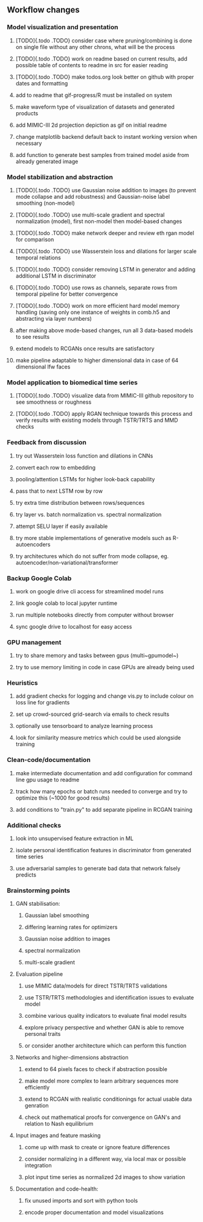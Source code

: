 Workflow changes
----------------

### Model visualization and presentation

1.  [TODO]{.todo .TODO} consider case where pruning/combining is done on
    single file without any other chrons, what will be the process

2.  [TODO]{.todo .TODO} work on readme based on current results, add
    possible table of contents to readme in src for easier reading

3.  [TODO]{.todo .TODO} make todos.org look better on github with proper
    dates and formatting

4.  add to readme that gif-progress/R must be installed on system

5.  make waveform type of visualization of datasets and generated
    products

6.  add MIMIC-III 2d projection depiction as gif on initial readme

7.  change matplotlib backend default back to instant working version
    when necessary

8.  add function to generate best samples from trained model aside from
    already generated image

### Model stabilization and abstraction

1.  [TODO]{.todo .TODO} use Gaussian noise addition to images (to
    prevent mode collapse and add robustness) and Gaussian-noise label
    smoothing (non-model)

2.  [TODO]{.todo .TODO} use multi-scale gradient and spectral
    normalization (model), first non-model then model-based changes

3.  [TODO]{.todo .TODO} make network deeper and review eth rgan model
    for comparison

4.  [TODO]{.todo .TODO} use Wasserstein loss and dilations for larger
    scale temporal relations

5.  [TODO]{.todo .TODO} consider removing LSTM in generator and adding
    additional LSTM in discriminator

6.  [TODO]{.todo .TODO} use rows as channels, separate rows from
    temporal pipeline for better convergence

7.  [TODO]{.todo .TODO} work on more efficient hard model memory
    handling (saving only one instance of weights in comb.h5 and
    abstracting via layer numbers)

8.  after making above mode-based changes, run all 3 data-based models
    to see results

9.  extend models to RCGANs once results are satisfactory

10. make pipeline adaptable to higher dimensional data in case of 64
    dimensional lfw faces

### Model application to biomedical time series

1.  [TODO]{.todo .TODO} visualize data from MIMIC-III github repository
    to see smoothness or roughness

2.  [TODO]{.todo .TODO} apply RGAN technique towards this process and
    verify results with existing models through TSTR/TRTS and MMD checks

### Feedback from discussion

1.  try out Wasserstein loss function and dilations in CNNs

2.  convert each row to embedding

3.  pooling/attention LSTMs for higher look-back capability

4.  pass that to next LSTM row by row

5.  try extra time distribution between rows/sequences

6.  try layer vs. batch normalization vs. spectral normalization

7.  attempt SELU layer if easily available

8.  try more stable implementations of generative models such as
    R-autoencoders

9.  try architectures which do not suffer from mode collapse, eg.
    autoencoder/non-variational/transformer

### Backup Google Colab

1.  work on google drive cli access for streamlined model runs

2.  link google colab to local jupyter runtime

3.  run multiple notebooks directly from computer without browser

4.  sync google drive to localhost for easy access

### GPU management

1.  try to share memory and tasks between gpus (multi~gpumodel~)

2.  try to use memory limiting in code in case GPUs are already being
    used

### Heuristics

1.  add gradient checks for logging and change vis.py to include colour
    on loss line for gradients

2.  set up crowd-sourced grid-search via emails to check results

3.  optionally use tensorboard to analyze learning process

4.  look for similarity measure metrics which could be used alongside
    training

### Clean-code/documentation

1.  make intermediate documentation and add configuration for command
    line gpu usage to readme

2.  track how many epochs or batch runs needed to converge and try to
    optimize this (\~1000 for good results)

3.  add conditions to \"train.py\" to add separate pipeline in RCGAN
    training

### Additional checks

1.  look into unsupervised feature extraction in ML

2.  isolate personal identification features in discriminator from
    generated time series

3.  use adversarial samples to generate bad data that network falsely
    predicts

### Brainstorming points

1.  GAN stabilisation:

    1.  Gaussian label smoothing

    2.  differing learning rates for optimizers

    3.  Gaussian noise addition to images

    4.  spectral normalization

    5.  multi-scale gradient

2.  Evaluation pipeline

    1.  use MIMIC data/models for direct TSTR/TRTS validations

    2.  use TSTR/TRTS methodologies and identification issues to
        evaluate model

    3.  combine various quality indicators to evaluate final model
        results

    4.  explore privacy perspective and whether GAN is able to remove
        personal traits

    5.  or consider another architecture which can perform this function

3.  Networks and higher-dimensions abstraction

    1.  extend to 64 pixels faces to check if abstraction possible

    2.  make model more complex to learn arbitrary sequences more
        efficiently

    3.  extend to RCGAN with realistic conditionings for actual usable
        data genration

    4.  check out mathematical proofs for convergence on GAN\'s and
        relation to Nash equilibrium

4.  Input images and feature masking

    1.  come up with mask to create or ignore feature differences

    2.  consider normalizing in a different way, via local max or
        possible integration

    3.  plot input time series as normalized 2d images to show variation

5.  Documentation and code-health:

    1.  fix unused imports and sort with python tools

    2.  encode proper documentation and model visualizations
